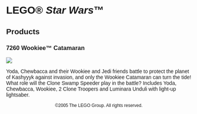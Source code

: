 <div style="font-family: Helvetica, sans-serif;">
<h1>LEGO® <i>Star Wars</i>™</h1>
<h2>Products</h2>
<h3 style="font-weight: bold;">
<span class="product_number">7260</span>
<span class="title">Wookiee™ Catamaran</span>
</h3>
<img src="https://www.lego.com/cdn/product-assets/product.img.pri/7260_prod.jpg" type="image/jpeg">
<p class="description">Yoda, Chewbacca and their Wookiee and Jedi friends battle to protect the planet of Kashyyyk against invasion, and only the Wookiee Catamaran can turn the tide! What role will the Clone Swamp Speeder play in the battle? Includes Yoda, Chewbacca, Wookiee, 2 Clone Troopers and Luminara Unduli with light-up lightsaber.</p>
<p class="footer" style="font-size: 12px; text-align: center;">©2005 The LEGO Group. All rights reserved.</p>
</div>

